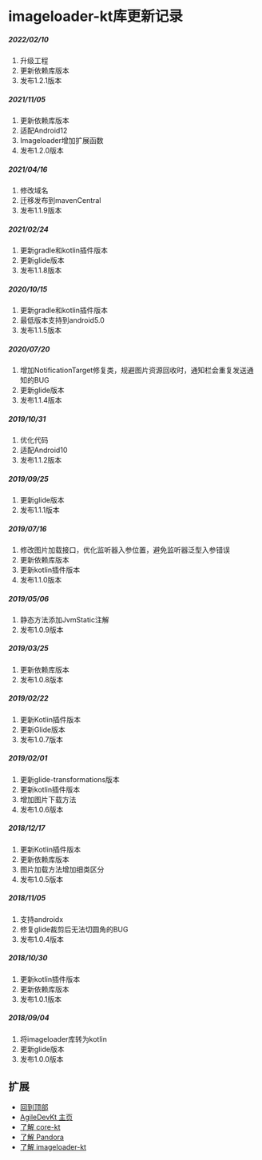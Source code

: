 # imageloader-kt库更新记录

##### 2022/02/10
1. 升级工程
2. 更新依赖库版本
3. 发布1.2.1版本

##### 2021/11/05
1. 更新依赖库版本
2. 适配Android12 
3. Imageloader增加扩展函数
4. 发布1.2.0版本

##### 2021/04/16
1. 修改域名
2. 迁移发布到mavenCentral
3. 发布1.1.9版本

##### 2021/02/24
1. 更新gradle和kotlin插件版本
2. 更新glide版本
3. 发布1.1.8版本

##### 2020/10/15
1. 更新gradle和kotlin插件版本
2. 最低版本支持到android5.0
3. 发布1.1.5版本

##### 2020/07/20
1. 增加NotificationTarget修复类，规避图片资源回收时，通知栏会重复发送通知的BUG
2. 更新glide版本
3. 发布1.1.4版本

##### 2019/10/31
1. 优化代码
2. 适配Android10
3. 发布1.1.2版本

##### 2019/09/25
1. 更新glide版本
2. 发布1.1.1版本

##### 2019/07/16
1. 修改图片加载接口，优化监听器入参位置，避免监听器泛型入参错误
2. 更新依赖库版本
3. 更新kotlin插件版本
4. 发布1.1.0版本

##### 2019/05/06
1. 静态方法添加JvmStatic注解
2. 发布1.0.9版本

##### 2019/03/25
1. 更新依赖库版本
2. 发布1.0.8版本

##### 2019/02/22
1. 更新Kotlin插件版本
2. 更新Glide版本
3. 发布1.0.7版本

##### 2019/02/01
1. 更新glide-transformations版本
2. 更新kotlin插件版本
3. 增加图片下载方法
4. 发布1.0.6版本

##### 2018/12/17
1. 更新Kotlin插件版本
2. 更新依赖库版本
3. 图片加载方法增加细类区分
4. 发布1.0.5版本

##### 2018/11/05
1. 支持androidx
2. 修复glide裁剪后无法切圆角的BUG
3. 发布1.0.4版本

##### 2018/10/30
1. 更新kotlin插件版本
2. 更新依赖库版本
3. 发布1.0.1版本

##### 2018/09/04
1. 将imageloader库转为kotlin
2. 更新glide版本
3. 发布1.0.0版本

## 扩展
- [回到顶部](https://github.com/LZ9/AgileDevKt/blob/master/imageloaderkt/readme_imageloader_update.md#imageloader库更新记录)
- [AgileDevKt 主页](https://github.com/LZ9/AgileDevKt)
- [了解 core-kt](https://github.com/LZ9/AgileDevKt/blob/master/corekt/readme_core.md)
- [了解 Pandora](https://github.com/LZ9/AgileDevKt/blob/master/pandora/document/readme_pandora.md)
- [了解 imageloader-kt](https://github.com/LZ9/AgileDevKt/blob/master/imageloaderkt/readme_imageloader.md)